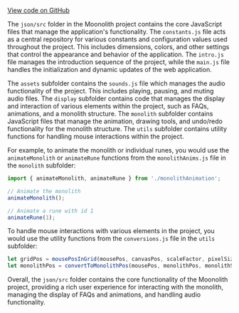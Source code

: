 [View code on GitHub](https://github.com/LaGuerrePiece/moonolith/tree/master/.autodoc/docs/json/src)

The `json/src` folder in the Moonolith project contains the core JavaScript files that manage the application's functionality. The `constants.js` file acts as a central repository for various constants and configuration values used throughout the project. This includes dimensions, colors, and other settings that control the appearance and behavior of the application. The `intro.js` file manages the introduction sequence of the project, while the `main.js` file handles the initialization and dynamic updates of the web application.

The `assets` subfolder contains the `sounds.js` file which manages the audio functionality of the project. This includes playing, pausing, and muting audio files. The `display` subfolder contains code that manages the display and interaction of various elements within the project, such as FAQs, animations, and a monolith structure. The `monolith` subfolder contains JavaScript files that manage the animation, drawing tools, and undo/redo functionality for the monolith structure. The `utils` subfolder contains utility functions for handling mouse interactions within the project.

For example, to animate the monolith or individual runes, you would use the `animateMonolith` or `animateRune` functions from the `monolithAnims.js` file in the `monolith` subfolder:

```javascript
import { animateMonolith, animateRune } from './monolithAnimation';

// Animate the monolith
animateMonolith();

// Animate a rune with id 1
animateRune(1);
```

To handle mouse interactions with various elements in the project, you would use the utility functions from the `conversions.js` file in the `utils` subfolder:

```javascript
let gridPos = mousePosInGrid(mousePos, canvasPos, scaleFactor, pixelSize);
let monolithPos = convertToMonolithPos(mousePos, monolithPos, monolithSize);
```

Overall, the `json/src` folder contains the core functionality of the Moonolith project, providing a rich user experience for interacting with the monolith, managing the display of FAQs and animations, and handling audio functionality.

